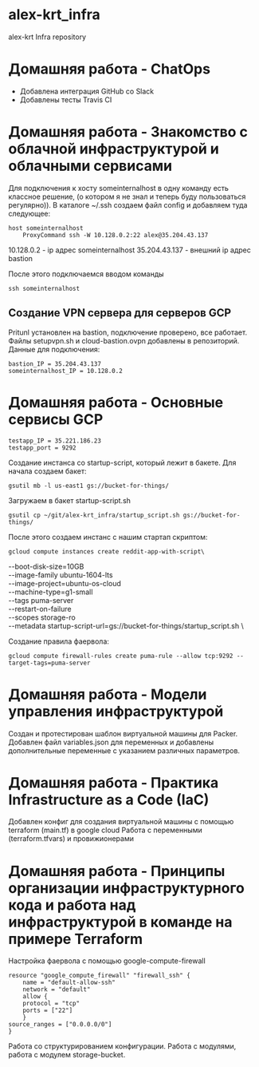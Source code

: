 # alex-krt_infra
alex-krt Infra repository

# Домашняя работа -  ChatOps
- Добавлена интеграция GitHub со Slack
- Добавлены тесты Travis CI

# Домашняя работа - Знакомство с облачной инфраструктурой и облачными сервисами

Для подключения к хосту someinternalhost в одну команду есть классное решение, (о котором я не знал и теперь буду пользоваться регулярно)).
В каталоге ~/.ssh создаем файл config и добавляем туда следующее:
	
	host someinternalhost
		ProxyCommand ssh -W 10.128.0.2:22 alex@35.204.43.137

10.128.0.2 - ip адрес someinternalhost
35.204.43.137 - внешний ip адрес bastion

После этого подключаемся вводом команды 
	
	ssh someinternalhost

## Создание VPN сервера для серверов GCP

Pritunl установлен на bastion, подключение проверено, все работает.
Файлы setupvpn.sh и cloud-bastion.ovpn добавлены в репозиторий.
Данные для подключения:

	bastion_IP = 35.204.43.137
	someinternalhost_IP = 10.128.0.2

# Домашняя работа - Основные сервисы GCP

	testapp_IP = 35.221.186.23
	testapp_port = 9292

Создание инстанса со startup-script, который лежит в бакете.
Для начала создаем бакет:

	gsutil mb -l us-east1 gs://bucket-for-things/

Загружаем в бакет startup-script.sh

	gsutil cp ~/git/alex-krt_infra/startup_script.sh gs://bucket-for-things/

После этого создаем инстанс с нашим стартап скриптом:

	gcloud compute instances create reddit-app-with-script\
  --boot-disk-size=10GB \
  --image-family ubuntu-1604-lts \
  --image-project=ubuntu-os-cloud \
  --machine-type=g1-small \
  --tags puma-server \
  --restart-on-failure \
  --scopes storage-ro \
  --metadata startup-script-url=gs://bucket-for-things/startup_script.sh \

Создание правила фаервола:

	gcloud compute firewall-rules create puma-rule --allow tcp:9292 --target-tags=puma-server

# Домашняя работа - Модели управления инфраструктурой

Создан и протестирован шаблон виртуальной машины для Packer. 
Добавлен файл variables.json для переменных и добавлены дополнительные переменные с указанием различных параметров.

# Домашняя работа - Практика Infrastructure as a Code (IaC)

Добавлен конфиг для создания виртуальной машины с помощью terraform (main.tf) в google cloud
Работа с переменными (terraform.tfvars) и провижионерами

# Домашняя работа - Принципы организации инфраструктурного кода и работа над инфраструктурой в команде на примере Terraform

Настройка фаервола с помощью google-compute-firewall

	resource "google_compute_firewall" "firewall_ssh" {
  		name = "default-allow-ssh"
  		network = "default"
  		allow {
    	protocol = "tcp"
    	ports = ["22"]
  		}
  	source_ranges = ["0.0.0.0/0"]
	}

Работа со структурированием конфигурации.
Работа с модулями, работа с модулем storage-bucket.